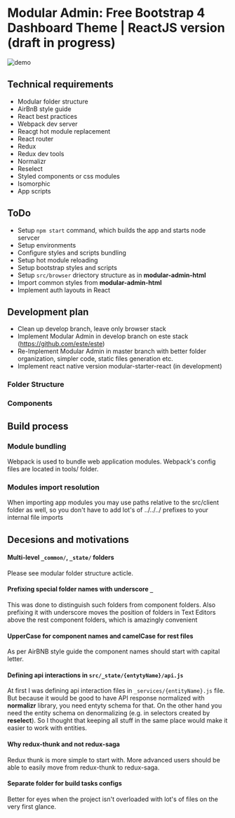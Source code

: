 # Modular Admin: Free Bootstrap 4 Dashboard Theme | ReactJS version (draft in progress)

 ![demo](http://modularcode.github.io/modular-admin-html/assets/demo.png)

## Technical requirements

- Modular folder structure
- AirBnB style guide
- React best practices
- Webpack dev server
- Reacgt hot module replacement
- React router
- Redux
- Redux dev tools
- Normalizr
- Reselect
- Styled components or css modules
- Isomorphic
- App scripts

## ToDo

- Setup `npm start` command, which builds the app and starts node servcer
- Setup environments
- Configure styles and scripts bundling
- Setup hot module reloading
- Setup bootstrap styles and scripts
- Setup `src/browser` driectory structure as in **modular-admin-html**
- Import common styles from **modular-admin-html**
- Implement auth layouts in React



## Development plan

- Clean up develop branch, leave only browser stack
- Implement Modular Admin in develop branch on este stack (https://github.com/este/este)
- Re-Implement Modular Admin in master branch with better folder organization, simpler code, static files generation etc.
- Implement react native version
modular-starter-react (in development)



### Folder Structure

### Components

## Build process

### Module bundling

Webpack is used to bundle web application modules. Webpack's config files are located in tools/ folder.

### Modules import resolution

When importing app modules you may use paths relative to the src/client folder as well, so you don't have to add lot's of ../../../ prefixes to your internal file imports

## Decesions and motivations


#### Multi-level ```_common/```, ```_state/``` folders

Please see modular folder structure acticle.


#### Prefixing special folder names with underscore ```_```

This was done to distinguish such folders from component folders. Also prefixing it with underscore moves the position of folders in Text Editors above the rest component folders, which is amazingly convenient

#### UpperCase for component names and camelCase for rest files

As per AirBNB style guide the component names should start with capital letter.

#### Defining api interactions in ```src/_state/{entytyName}/api.js```

At first I was defining api interaction files in ```_services/{entityName}.js``` file. But because it would be good to have API response normalized with **normalizr** library, you need entyty schema for that. On the other hand you need the entity schema on denormalizing (e.g. in selectors created by **reselect**). So I thought that keeping all stuff in the same place would make it easier to work with entities.

#### Why redux-thunk and not redux-saga

Redux thunk is more simple to start with. More advanced users should be able to easily move from redux-thunk to redux-saga.

#### Separate folder for build tasks configs

Better for eyes when the project isn't overloaded with lot's of files on the very first glance.
